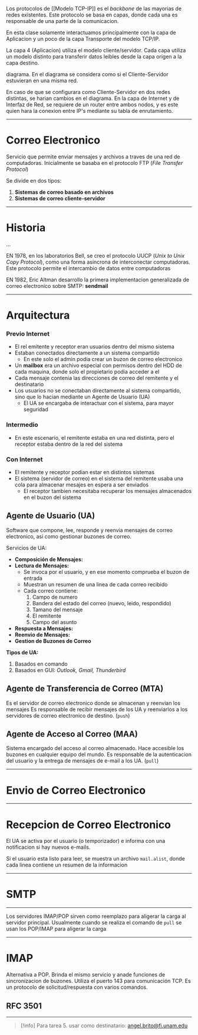 
Los protocolos de [[Modelo TCP-IP]]  es el *backbone* de las mayorias de redes existentes.
Este protocolo se basa en capas, donde cada una es responsable de una parte de la comunicacion.

En esta clase solamente interactuamos principalmente con la capa de Aplicacion y un poco de la capa Transporte del modelo TCP/IP.

La capa 4 (Aplicacion) utiliza el modelo cliente/servidor. Cada capa utiliza un modelo distinto para transferir datos leibles desde la capa origen a la capa destino.

diagrama. En el diagrama se considera como si el Cliente-Servidor estuvieran en una misma red.

En caso de que se configurara como Cliente-Servidor en dos redes distintas, se harian cambios en el diagrama. En la capa de Internet y de Interfaz de Red, se requiere de un router entre ambos nodos, y es este quien hara la conexion entre IP's mediante su tabla de enrutamiento.

___

# Correo Electronico

Servicio que permite enviar mensajes y archivos a traves de una red de computadoras. Inicialmente se basaba en el protocolo FTP (*File Transfer Protocol*)

Se divide en dos tipos:
1. **Sistemas de correo basado en archivos**
2. **Sistemas de correo cliente-servidor**

___

# Historia

...

EN 1978, en los laboratorios Bell, se creo el protocolo UUCP (*Unix to Unix Copy Protocol*), como una forma asincrona de interconectar computadoras. Este protocolo permite el intercambio de datos entre computadoras

EN 1982, Eric Altman desarrollo la primera implementacion generalizada de correo electronico sobre SMTP: **sendmail**

___

# Arquitectura

### Previo Internet
- El rel emitente y receptor eran usuarios dentro del mismo sistema
- Estaban conectados directamente a un sistema compartido
	- En este solo el admin podia crear un buzon de correo electronico
- Un **mailbox** era un archivo especial con permisos dentro del HDD de cada maquina, donde solo el propietario podia acceder a el
- Cada mensaje contenia las direcciones de correo del remitente y el destinatario
- Los usuarios no se conectaban directamente al sistema compartido, sino que lo hacian mediante un Agente de Usuario (UA)
	- El UA se encargaba de interactuar con el sistema, para mayor seguridad

### Intermedio
- En este escenario, el remitente estaba en una red distinta, pero el receptor estaba dentro de la red del sistema

### Con Internet
- El remitente y receptor podian estar en distintos sistemas
- El sistema (servidor de correo) en el sistema del remitente usaba una cola para almacenar mesajes en espera a ser enviados
	- El receptor tambien necesitaba recuperar los mensajes almacenados en el buzon del sistema


## Agente de Usuario (UA)

Software que compone, lee, responde y reenvia mensajes de correo electronico, asi como gestionar buzones de correo.

Servicios de UA:
- **Composición de Mensajes:**
- **Lectura de Mensajes:**
	- Se invoca por el usuario, y en ese momento comprueba el buzon de entrada
	- Muestran un resumen de una linea de cada correo recibido
	- Cada correo contiene:
		1. Campo de numero
		2. Bandera del estado del correo (nuevo, leido, respondido)
		3. Tamano del mensaje
		4. El remitente
		5. Campo del asunto
- **Respuesta a Mensajes:**
- **Reenvio de Mensajes:**
- **Gestion de Buzones de Correo**

**Tipos de UA:**
1. Basados en comando
2. Basados en GUI: *Outlook, Gmail, Thunderbird*

## Agente de Transferencia de Correo (MTA)

Es el servidor de correo electronico donde se almacenan y reenvian los mensajes
Es responsable de recibir mensajes de los UA y reenviarlos a los servidores de correo electronico de destino. (`push`)

## Agente de Acceso al Correo (MAA)

Sistema encargado del acceso al correo almacenado. Hace accesible los buzones en cualquier equipo del mundo. 
Es responsable de la autenticacion del usuario y la entrega de mensajes de e-mail a los UA. (`pull`)

___

# Envio de Correo Electronico


___

# Recepcion de Correo Electronico

El UA se activa por el usuario (o temporizador) e informa con una notificacion si hay nuevos e-mails.

Si el usuario esta listo para leer, se muestra un archivo `mail.alist`, donde cada linea contiene un resumen de la informacion

___

# SMTP



___

Los servidores IMAP/POP sirven como reemplazo para aligerar la carga al servidor principal.
Usualmente cuando se realiza el comando de `pull` se usan los POP/IMAP para aligerar la carga

___

# IMAP
Alternativa a POP. Brinda el mismo servicio y anade funciones de sincronizacion de buzones.
Utiliza el puerto 143 para comunicación TCP. Es un protocolo de solicitud/respuesta con varios comandos.

## RFC 3501



___
>[!info] Para tarea 5. usar como destinatario: angel.brito@fi.unam.edu

